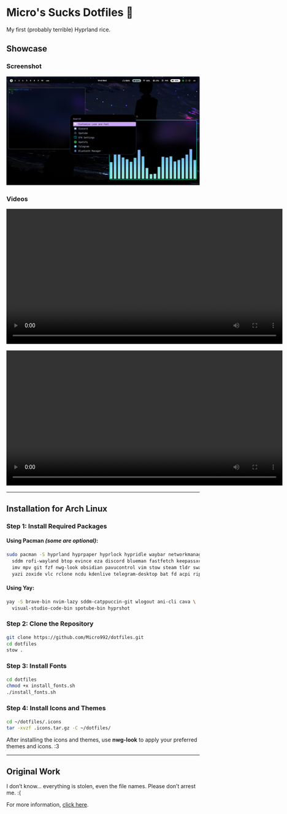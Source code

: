 # Micro's Sucks Dotfiles 🐀

My first (probably terrible) Hyprland rice.

## Showcase

### Screenshot
![Wow](https://github.com/Micro992/dotfiles/blob/main/showcase/2025-01-22-194027_hyprshot.png)

### Videos
<video src="https://github.com/user-attachments/assets/adda7d7a-988b-4430-a978-2ee981d3761c" width="720" height="352" loop></video>

<video src="https://github.com/user-attachments/assets/7a022027-b548-4b89-92db-2cb1c6b56423" width="720" height="352" loop></video>

---

## Installation for Arch Linux

### Step 1: Install Required Packages

#### Using Pacman *(some are optional)*:
```bash
sudo pacman -S hyprland hyprpaper hyprlock hypridle waybar networkmanager network-manager-applet \
  sddm rofi-wayland btop evince eza discord blueman fastfetch keepassxc kitty brightnessctl \
  imv mpv git fzf nwg-look obsidian pavucontrol vim stow steam tldr swaync \
  yazi zoxide vlc rclone ncdu kdenlive telegram-desktop bat fd acpi ripgrep
```

#### Using Yay:
```bash
yay -S brave-bin nvim-lazy sddm-catppuccin-git wlogout ani-cli cava \
  visual-studio-code-bin spotube-bin hyprshot
```

### Step 2: Clone the Repository
```bash
git clone https://github.com/Micro992/dotfiles.git
cd dotfiles
stow .
```

### Step 3: Install Fonts
```bash
cd dotfiles
chmod +x install_fonts.sh
./install_fonts.sh
```

### Step 4: Install Icons and Themes
```bash
cd ~/dotfiles/.icons
tar -xvzf .icons.tar.gz -C ~/dotfiles/
```

After installing the icons and themes, use **nwg-look** to apply your preferred themes and icons. :3

---

## Original Work
I don’t know... everything is stolen, even the file names. Please don’t arrest me. :(

For more information, [click here](https://youtu.be/dQw4w9WgXcQ?si=ZrDJTd_g6KlbpkYz).

